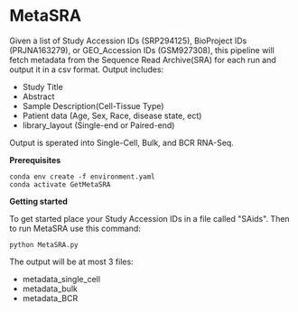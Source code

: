 # MetaSRA

Given a list of Study Accession IDs (SRP294125), BioProject IDs (PRJNA163279), or GEO_Accession IDs (GSM927308), this pipeline will fetch metadata from the Sequence Read Archive(SRA) for each run and output it in a csv format. Output includes:
* Study Title
* Abstract
* Sample Description(Cell-Tissue Type)
* Patient data (Age, Sex, Race, disease state, ect) 
* library_layout (Single-end or Paired-end)

Output is sperated into Single-Cell, Bulk, and BCR RNA-Seq.

**Prerequisites**
```
conda env create -f environment.yaml
conda activate GetMetaSRA
```

**Getting started**

To get started place your Study Accession IDs in a file called "SAids".
Then to run MetaSRA use this command:
```
python MetaSRA.py 
```

The output will be at most 3 files:
* metadata_single_cell
* metadata_bulk
* metadata_BCR



